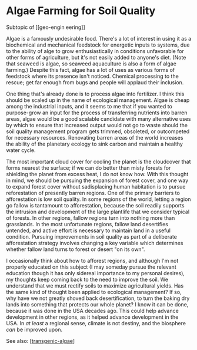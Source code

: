# Algae Farming for Soil Quality

Subtopic of [[geo-engin eering]]

Algae is a famously *un*desirable food.  There's a lot of interest in using it as a biochemical and mechanical feedstock for energetic inputs to systems, due to the ability of alge to grow enthusiastically in conditions unfavorable for other forms of agriculture, but it's not easily added to anyone's diet.  (Note that seaweed is algae, so seaweed aquaculture is also a form of algae farming.)  Despite this fact, algae has a lot of uses as various forms of feedstock where its presence isn't noticed.  Chemical processing to the rescue; get far enough from bugs and people will applaud their inclusion.

One thing that's already done is to process algae into fertilizer.  I think this should be scaled up in the name of ecological management.  Algae is cheap among the industrial inputs, and it seems to me that if you wanted to purpose-grow an input for the process of transferring nutrients into barren areas, algae would be a good scalable candidate with many alternative uses by which to ensure that increased output would not go to waste should the soil quality management program gets trimmed, obsoleted, or outcompeted for necessary resources.  Renovating barren areas of the world increases the ability of the planetary ecology to sink carbon and maintain a healthy water cycle.

The most important cloud cover for cooling the planet is the cloudcover that forms nearest the surface; if we can do better than misty forests for shielding the planet from excess heat, I do not know how.  With this thought in mind, we should be pursuing the expansion of forest cover, and one way to expand forest cover without sadisplacing human habitation is to pursue reforestation of presently barren regions.  One of the primary barriers to afforestation is low soil quality.  In some regions of the world, letting a region go fallow is tantamount to afforestation, because the soil readily supports the intrusion and development of the large plantlife that we consider typical of forests.  In other regions, fallow regions turn into nothing more than grasslands.  In the most unfortunate regions, fallow land desertifies untended, and active effort is necessary to maintain land in a useful condition.  Pursuing improvements in soil quality as part of a deliberate afforestation strategy involves changing a key variable which determines whether fallow land turns to forest or desert "on its own".

I occasionally think about how to afforest regions, and although I'm not properly educated on this subject (I may someday pursue the relevant education though it has only sidereal importance to my personal desires), my thoughts keep coming back to the need to improve the soil.  We understand that we must rectify soils to maximize agricultural yields.  Has the same kind of thought been applied to ecological management?  If so, why have we not greatly shoved back desertification, to turn the baking dry lands into something that protects our whole planet?  I know it can be done, because it was done in the USA decades ago.  This could help advance development in other regions, as it helped advance development in the USA.  In *at least* a regional sense, climate is not destiny, and the biosphere *can* be improved upon.

See also:
[[transgenic-algae]]


[//begin]: # "Autogenerated link references for markdown compatibility"
[transgenic-algae]: transgenic-algae "Transgenic Algae"
[//end]: # "Autogenerated link references"